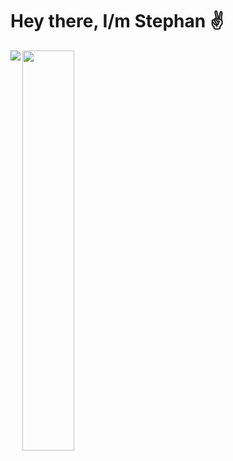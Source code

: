 # Hey there, I/m Stephan ✌️ #

<img align="left" src="https://github-readme-stats.vercel.app/api?username=stfn-ko&count_private=true&show_icons=true&theme=radical"/>

<img align="left" width="40.5%" src="https://github-readme-stats.vercel.app/api/top-langs/?username=stfn-ko&theme=radical&layout=compact&langs_count=6&hide=javascript,html"/>






